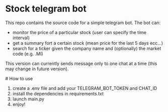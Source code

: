 # Stock telegram bot

This repo contains the source code for a simple telegram bot. The bot can:
- monitor the price of a particular stock (user can specify the time interval)
- get a summary fort a certain stock (mean price for the last 5 days ecc...)
- search for a ticker given the company name and (optionally) the market code (e.g. .MI)


This version can currently sends message only to one chat at a time (this may change in future version).

# How to use

1. create a .env file and add your TELEGRAM_BOT_TOKEN and CHAT_ID
2. install the dependencies in requirements.txt
3. launch main.py
4. enjoy!

